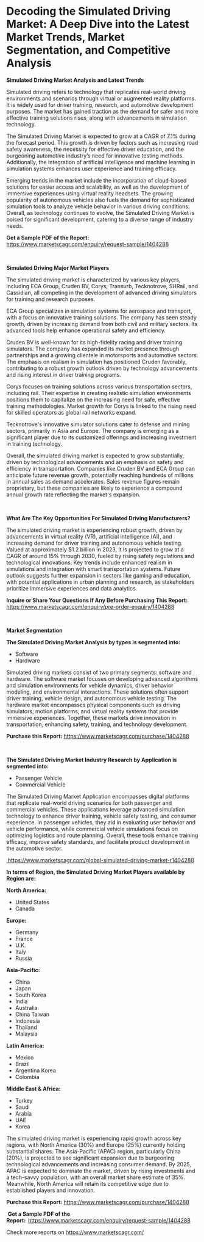 <p><h1>Decoding the Simulated Driving Market: A Deep Dive into the Latest Market Trends, Market Segmentation, and Competitive Analysis</h1></p><p><strong>Simulated Driving Market Analysis and Latest Trends</strong></p>
<p><p>Simulated driving refers to technology that replicates real-world driving environments and scenarios through virtual or augmented reality platforms. It is widely used for driver training, research, and automotive development purposes. The market has gained traction as the demand for safer and more effective training solutions rises, along with advancements in simulation technology.</p><p>The Simulated Driving Market is expected to grow at a CAGR of 7.1% during the forecast period. This growth is driven by factors such as increasing road safety awareness, the necessity for effective driver education, and the burgeoning automotive industry’s need for innovative testing methods. Additionally, the integration of artificial intelligence and machine learning in simulation systems enhances user experience and training efficacy.</p><p>Emerging trends in the market include the incorporation of cloud-based solutions for easier access and scalability, as well as the development of immersive experiences using virtual reality headsets. The growing popularity of autonomous vehicles also fuels the demand for sophisticated simulation tools to analyze vehicle behavior in various driving conditions. Overall, as technology continues to evolve, the Simulated Driving Market is poised for significant development, catering to a diverse range of industry needs.</p></p>
<p><strong>Get a Sample PDF of the Report:&nbsp;</strong> <a href="https://www.marketscagr.com/enquiry/request-sample/1404288?utm_campaign=1901&utm_medium=2&utm_source=Github&utm_content=ia&utm_term=13012025&utm_id=simulated-driving">https://www.marketscagr.com/enquiry/request-sample/1404288</a></p>
<p>&nbsp;</p>
<p><strong>Simulated Driving Major Market Players</strong></p>
<p><p>The simulated driving market is characterized by various key players, including ECA Group, Cruden BV, Corys, Transurb, Tecknotrove, SHRail, and Cassidian, all competing in the development of advanced driving simulators for training and research purposes.</p><p>ECA Group specializes in simulation systems for aerospace and transport, with a focus on innovative training solutions. The company has seen steady growth, driven by increasing demand from both civil and military sectors. Its advanced tools help enhance operational safety and efficiency.</p><p>Cruden BV is well-known for its high-fidelity racing and driver training simulators. The company has expanded its market presence through partnerships and a growing clientele in motorsports and automotive sectors. The emphasis on realism in simulation has positioned Cruden favorably, contributing to a robust growth outlook driven by technology advancements and rising interest in driver training programs.</p><p>Corys focuses on training solutions across various transportation sectors, including rail. Their expertise in creating realistic simulation environments positions them to capitalize on the increasing need for safe, effective training methodologies. Market growth for Corys is linked to the rising need for skilled operators as global rail networks expand.</p><p>Tecknotrove's innovative simulator solutions cater to defense and mining sectors, primarily in Asia and Europe. The company is emerging as a significant player due to its customized offerings and increasing investment in training technology.</p><p>Overall, the simulated driving market is expected to grow substantially, driven by technological advancements and an emphasis on safety and efficiency in transportation. Companies like Cruden BV and ECA Group can anticipate future revenue growth, potentially reaching hundreds of millions in annual sales as demand accelerates. Sales revenue figures remain proprietary, but these companies are likely to experience a compound annual growth rate reflecting the market's expansion.</p></p>
<p>&nbsp;</p>
<p><strong>What Are The Key Opportunities For Simulated Driving Manufacturers?</strong></p>
<p><p>The simulated driving market is experiencing robust growth, driven by advancements in virtual reality (VR), artificial intelligence (AI), and increasing demand for driver training and autonomous vehicle testing. Valued at approximately $1.2 billion in 2023, it is projected to grow at a CAGR of around 15% through 2030, fueled by rising safety regulations and technological innovations. Key trends include enhanced realism in simulations and integration with smart transportation systems. Future outlook suggests further expansion in sectors like gaming and education, with potential applications in urban planning and research, as stakeholders prioritize immersive experiences and data analytics.</p></p>
<p><strong>Inquire or Share Your Questions If Any Before Purchasing This Report:</strong> <a href="https://www.marketscagr.com/enquiry/pre-order-enquiry/1404288?utm_campaign=1901&utm_medium=2&utm_source=Github&utm_content=ia&utm_term=13012025&utm_id=simulated-driving">https://www.marketscagr.com/enquiry/pre-order-enquiry/1404288</a></p>
<p>&nbsp;</p>
<p><strong>Market Segmentation</strong></p>
<p><strong>The Simulated Driving Market Analysis by types is segmented into:</strong></p>
<p><ul><li>Software</li><li>Hardware</li></ul></p>
<p><p>Simulated driving markets consist of two primary segments: software and hardware. The software market focuses on developing advanced algorithms and simulation environments for vehicle dynamics, driver behavior modeling, and environmental interactions. These solutions often support driver training, vehicle design, and autonomous vehicle testing. The hardware market encompasses physical components such as driving simulators, motion platforms, and virtual reality systems that provide immersive experiences. Together, these markets drive innovation in transportation, enhancing safety, training, and technology development.</p></p>
<p><strong>Purchase this Report:&nbsp;</strong><a href="https://www.marketscagr.com/purchase/1404288?utm_campaign=1901&utm_medium=2&utm_source=Github&utm_content=ia&utm_term=13012025&utm_id=simulated-driving">https://www.marketscagr.com/purchase/1404288</a></p>
<p>&nbsp;</p>
<p><strong>The Simulated Driving Market Industry Research by Application is segmented into:</strong></p>
<p><ul><li>Passenger Vehicle</li><li>Commercial Vehicle</li></ul></p>
<p><p>The Simulated Driving Market Application encompasses digital platforms that replicate real-world driving scenarios for both passenger and commercial vehicles. These applications leverage advanced simulation technology to enhance driver training, vehicle safety testing, and consumer experience. In passenger vehicles, they aid in evaluating user behavior and vehicle performance, while commercial vehicle simulations focus on optimizing logistics and route planning. Overall, these tools enhance training efficacy, improve safety standards, and facilitate product development in the automotive sector.</p></p>
<p><a href="https://www.marketscagr.com/global-simulated-driving-market-r1404288?utm_campaign=1901&utm_medium=2&utm_source=Github&utm_content=ia&utm_term=13012025&utm_id=simulated-driving">&nbsp;https://www.marketscagr.com/global-simulated-driving-market-r1404288</a></p>
<p><strong>In terms of Region, the Simulated Driving Market Players available by Region are:</strong></p>
<p>
    <p> <strong> North America: </strong>
        <ul>
            <li>United States</li>
            <li>Canada</li>
        </ul>
        </p> 
    <p> <strong> Europe: </strong>
        <ul>
            <li>Germany</li>
            <li>France</li>
            <li>U.K.</li>
            <li>Italy</li>
            <li>Russia</li>
        </ul>
        </p> 
    <p> <strong> Asia-Pacific: </strong>
        <ul>
            <li>China</li>
            <li>Japan</li>
            <li>South Korea</li>
            <li>India</li>
            <li>Australia</li>
            <li>China Taiwan</li>
            <li>Indonesia</li>
            <li>Thailand</li>
            <li>Malaysia</li>
        </ul>
        </p> 
    <p> <strong> Latin America: </strong>
        <ul>
            <li>Mexico</li>
            <li>Brazil</li>
            <li>Argentina Korea</li>
            <li>Colombia</li>
        </ul>
        </p> 
    <p> <strong> Middle East & Africa: </strong>
        <ul>
            <li>Turkey</li>
            <li>Saudi</li>
            <li>Arabia</li>
            <li>UAE</li>
            <li>Korea</li>
        </ul>
    </p>
    </p>
<p><p>The simulated driving market is experiencing rapid growth across key regions, with North America (30%) and Europe (25%) currently holding substantial shares. The Asia-Pacific (APAC) region, particularly China (20%), is projected to see significant expansion due to burgeoning technological advancements and increasing consumer demand. By 2025, APAC is expected to dominate the market, driven by rising investments and a tech-savvy population, with an overall market share estimate of 35%. Meanwhile, North America will retain its competitive edge due to established players and innovation.</p></p>
<p><strong>Purchase this Report: </strong><a href="https://www.marketscagr.com/purchase/1404288?utm_campaign=1901&utm_medium=2&utm_source=Github&utm_content=ia&utm_term=13012025&utm_id=simulated-driving">https://www.marketscagr.com/purchase/1404288</a></p>
<p>&nbsp;<strong>Get a Sample PDF of the Report:&nbsp;&nbsp;</strong><a href="https://www.marketscagr.com/enquiry/request-sample/1404288?utm_campaign=1901&utm_medium=2&utm_source=Github&utm_content=ia&utm_term=13012025&utm_id=simulated-driving">https://www.marketscagr.com/enquiry/request-sample/1404288</a></p>
<p><strong></strong></p>
<p>Check more reports on <a href="https://www.marketscagr.com/?utm_campaign=1901&utm_medium=2&utm_source=Github&utm_content=ia&utm_term=13012025&utm_id=simulated-driving">https://www.marketscagr.com/</a></p>